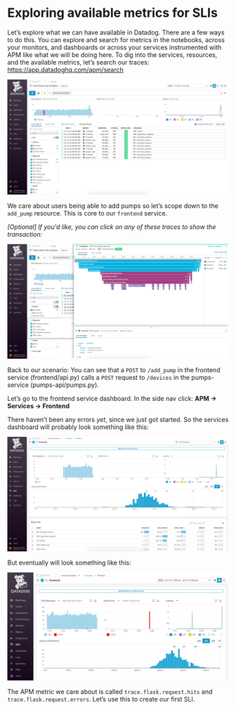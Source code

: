 # Exploring available metrics for SLIs 

Let’s explore what we can have available in Datadog. There are a few ways to do this. You can explore and search for metrics in the notebooks, across your monitors, and dashboards or across your services instrumented with APM like what we will be doing here. To dig into the services, resources, and the available metrics, let’s search our traces: https://app.datadoghq.com/apm/search 

![Trace Search](../assets/trace-search.png)


We care about users being able to add pumps so let’s scope down to the `add_pump` resource. This is core to our `frontend` service. 

*[Optional] If you'd like, you can click on any of these traces to show the transaction:*

![Trace View](../assets/trace-view.png)


Back to our scenario: You can see that a `POST` to 
`/add_pump` in the frontend service (frontend/api.py) calls a `POST` request to `/devices` in the pumps-service (pumps-api/pumps.py).


Let’s go to the frontend service dashboard. In the side nav click: **APM -> Services -> Frontend**

There haven’t been any errors *yet*, since we just got started. So the services dashboard will probably look something like this: 

![Frontend Dash](../assets/frontend-dash.png)

But eventually will look something like this: 

![Frontend Errors](../assets/frontend-errors.png)

The APM metric we care about is called `trace.flask.request.hits` and `trace.flask.request.errors`. Let’s use this to create our first SLI. 
